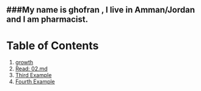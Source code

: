 ###My name is ghofran , I live in Amman/Jordan and I am pharmacist.
---------
# Table of Contents
1. [growth](#growth)
2. [Read: 02.md](https://ghofkj.github.io/reading-notes/Read:%2002)
3. [Third Example](#third-example)
4. [Fourth Example](#fourth-examplehttpwwwfourthexamplecom)

